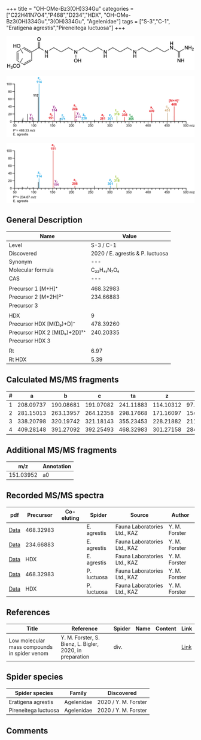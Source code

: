 +++
title = "OH-OMe-Bz3(OH)334Gu"
categories = ["C22H41N7O4","P468","D234","HDX",
"OH-OMe-Bz3(OH)334Gu","3(OH)334Gu",
"Agelenidae"]
tags = ["S-3","C-1",
"Eratigena agrestis","Pireneitega luctuosa"]
+++

![](/img/OH-OMe-Bz3(OH)334Gu.png)

![](/img_MSMS/468_OH-OMe-Bz3(OH)334Gu_Ea.png?classes=border)

![](/img_MSMS/468_OH-OMe-Bz3(OH)334Gu_Ea_2.png?classes=border)

## General Description

| Name                       | Value              |
|----------------------------|--------------------|
| Level                      | S-3 / C-1          |
| Discovered                 | 2020 / E. agrestis & P. luctuosa |
| Synonym                    | ---                |
| Molecular formula          | C₂₂H₄₁N₇O₄                   |
| CAS                        | ---                |
|                            |                    |
| Precursor 1 [M+H]⁺         | 468.32983                   |
| Precursor 2 [M+2H]²⁺       | 234.66883                   |
| Precursor 3                |                    |
|                            |                    |
| HDX                        | 9                   |
| Precursor HDX   [M(D₉)+D]⁺   | 478.39260                   |
| Precursor HDX 2 [M(D₉)+2D]²⁺ | 240.20335                   |
| Precursor HDX 3            |                    |
|                            |                    |
| Rt                         | 6.97                   |
| Rt HDX                     | 5.39                   |

## Calculated MS/MS fragments

| # | a         | b         | c         | ta        | z         | y         | tz        |
|---|-----------|-----------|-----------|-----------|-----------|-----------|-----------|
| 1 | 208.09737 | 190.08681 | 191.07082 | 241.11883 | 114.10312 | 97.07657 | 131.12967 |
| 2 | 281.15013 | 263.13957 | 264.12358 | 298.17668 | 171.16097 | 154.13442 | 188.18752 |
| 3 | 338.20798 | 320.19742 | 321.18143 | 355.23453 | 228.21882 | 211.19227 | 261.24028 |
| 4 | 409.28148 | 391.27092 | 392.25493 | 468.32983 | 301.27158 | 284.24503 | 318.29813 |

## Additional MS/MS fragments

| m/z | Annotation |
|-----|------------|
| 151.03952 | a0           |

## Recorded MS/MS spectra

| pdf                                             | Precursor | Co-eluting | Spider      | Source                       | Author        |
|-------------------------------------------------|-----------|------------|-------------|------------------------------|---------------|
| [Data](/pdf/E-agrestis/468_OH-OMe-Bz3(OH)334Gu_Ea.pdf)   | 468.32983  |            | E. agrestis | Fauna Laboratories Ltd., KAZ | Y. M. Forster |
| [Data](/pdf/E-agrestis/468_OH-OMe-Bz3(OH)334Gu_Ea_2.pdf)   | 234.66883  |            | E. agrestis | Fauna Laboratories Ltd., KAZ | Y. M. Forster |
| [Data](/pdf/E-agrestis/468_OH-OMe-Bz3(OH)334Gu_Ea_HDX.pdf)   | HDX  |            | E. agrestis | Fauna Laboratories Ltd., KAZ | Y. M. Forster |
| [Data](/pdf/P-luctuosa/468_OH-OMe-Bz3(OH)334Gu_Pl.pdf) | 468.32983 |           | P. luctuosa | Fauna Laboratories Ltd., KAZ | Y. M. Forster |
| [Data](/pdf/P-luctuosa/468_OH-OMe-Bz3(OH)334Gu_Pl_HDX.pdf) | HDX |           | P. luctuosa | Fauna Laboratories Ltd., KAZ | Y. M. Forster |

## References

| Title | Reference | Spider | Name | Content | Link |
|-------|-----------|--------|------|---------|------|
| Low molecular mass compounds in spider venom      | Y. M. Forster, S. Bienz, L. Bigler, 2020, in preparation          | div.       |   |   | [Link](unknown) |

## Spider species

| Spider species     | Family     | Discovered           |
|--------------------|------------|----------------------|
| Eratigena agrestis | Agelenidae | 2020 / Y. M. Forster |
| Pireneitega luctuosa | Agelenidae | 2020 / Y. M. Forster |

## Comments